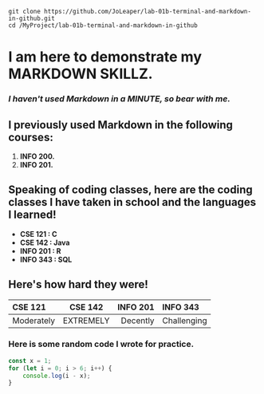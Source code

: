 ```console
git clone https://github.com/JoLeaper/lab-01b-terminal-and-markdown-in-github.git
cd /MyProject/lab-01b-terminal-and-markdown-in-github
 ``` 

# I am here to demonstrate my MARKDOWN SKILLZ.
### <i> I haven't used Markdown in a MINUTE, so bear with me. </i>

## I previously used Markdown in the following courses:
1. **INFO 200.**
2. **INFO 201.**

## Speaking of coding classes, here are the coding classes I have taken in school and the languages I learned!
* **CSE 121 : C**
* **CSE 142 : Java**
* **INFO 201 : R**
* **INFO 343 : SQL**

## Here's how hard they were!

| CSE 121        | CSE 142   | INFO 201     |  INFO 343       
| :------------- | :----------: | -----------: |  :------------- |
|  Moderately | EXTREMELY   | Decently    |   Challenging | 



### Here is some random code I wrote for practice.
```js
const x = 1;
for (let i = 0; i > 6; i++) {
    console.log(i - x);
}
```